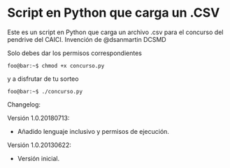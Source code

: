 # Script en Python que carga un .CSV
Este es un script en Python que carga un archivo .csv para el concurso del pendrive del CAICI. Invención de @dsanmartin
DCSMD

Solo debes dar los permisos correspondientes 
```console
foo@bar:~$ chmod +x concurso.py
```

y a disfrutar de tu sorteo
```console
foo@bar:~$ ./concurso.py
```
Changelog:

Versión 1.0.20180713:
- Añadido lenguaje inclusivo y permisos de ejecución.

Versión 1.0.20130622:
- Versión inicial.

